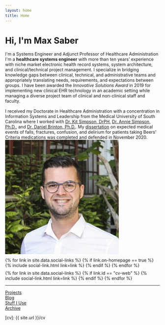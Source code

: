 ```yaml
---
layout: home
title: Home
---
```


<div id ="intro-wrapper" class="l-middle">
	<div id="intro-title-wrapper" class="intro-left">
		<h1 id="intro-title">Hi, I'm Max Saber</h1>
		<div id="intro-subtitle">
			I'm a Systems Engineer and Adjunct Professor of Healthcare Administration
		</div>
	</div>
	<div class="intro-left">
	<div class="intro-left">
		I'm a <b>healthcare systems engineer</b> with more than ten years’ experience with niche market electronic health record systems, system architecture, and clinical/technical project management. I specialize in bridging knowledge gaps between clinical, technical, and administrative teams and appropriately translating needs, requirements, and expectations between groups. I have been awarded the <i>Innovative Solutions Award</i> in 2019 for implementing new clinical EHR technology in an academic setting while managing a diverse project team of clinical and non-clinical staff and faculty.
	</div>
	<div style="height: 1rem"></div>
	<div class="intro-left">
		I received my Doctorate in Healthcare Administration with a concentration in Information Systems and Leadership from the Medical University of South Carolina where I worked with <a href="https://education.musc.edu/MUSCApps/FacultyDirectory/Simpson-Kit">Dr. Kit Simpson, DrPH</a>, <a href="https://education.musc.edu/MUSCApps/FacultyDirectory/Simpson-Annie">Dr. Annie Simpson, Ph.D.</a>, and <a href="https://education.musc.edu/MUSCApps/FacultyDirectory/Brinton-Daniel">Dr. Daniel Brinton, Ph.D.</a>. My <a href="/papers/beers">dissertation</a> on expected medical events of falls, fractures, confusion, and delirium for patients taking Beers' Criteria medications was completed and defended in November 2020.
	</div>
</div>

<div class="intro-right">
	<img id="intro-image" class="intro-right" src="/images/portrait.jpg">
	<div style="height: 0.5rem"></div>
	<div id="intro-image-links" class="intro-right">
		{% for link in site.data.social-links %}
			{% if link.on-homepage == true %}
				{% include social-link.html link=link %}
			{% endif %}
		{% endfor %}
	</div>
	<div style="height: 0.5rem"></div>
	<div id="intro-cv-wrapper" class="intro-right">
		{% for link in site.data.social-links %}
			{% if link.id == "cv-web" %}
				{% include social-link.html link=link %}
			{% endif %}
		{% endfor %}
		<!-- <div id="intro-cv"><a href="/cv">Here's my CV.</a></div> -->
	</div>
	</div>
</div>

<hr class="l-middle home-hr">
<div id="everything-else" class="l-middle">
	<a href="{{ site.url }}/projects"><div>Projects</div></a>
	<a href="{{ site.url }}/blog"><div>Blog</div></a>
	<a href="{{ site.url }}/stuff-i-use"><div>Stuff I Use</div></a>
	<a href="{{ site.url }}/archive"><div>Archive</div></a>
</div>

[cv]: {{ site.url }}/cv
